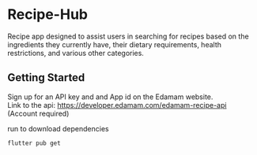 # Recipe-Hub
Recipe app designed to assist users in searching for recipes based on the ingredients they currently have, their dietary requirements, health restrictions, and various other categories.
## Getting Started
Sign up for an API key and and App id on the Edamam website.
<br> Link to the api: https://developer.edamam.com/edamam-recipe-api  (Account required)

run to download dependencies
```
flutter pub get
```
